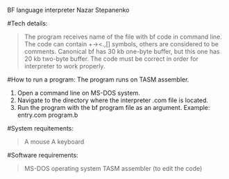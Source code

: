 BF language interpreter
Nazar Stepanenko

#Tech details:
> The program receives name of the file with bf code in command line. 
> The code can contain +-><.,[] symbols, others are considered to be comments. 
> Canonical bf has 30 kb one-byte buffer, but this one has 20 kb two-byte buffer. 
> The code must be correct in order for interpreter to work properly.

#How to run a program:
The program runs on TASM assembler. 
1) Open a command line on MS-DOS system.
2) Navigate to the directory where the interpreter .com file is located.
3) Run the program with the bf program file as an argument.
   Example: entry.com program.b

#System requitements:
> A mouse
> A keyboard

#Software requirements:
> MS-DOS operating system
> TASM assembler (to edit the code)
